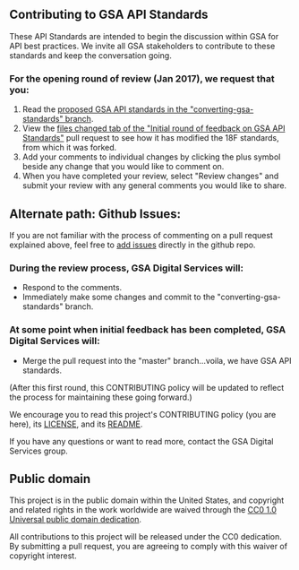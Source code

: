 ## Contributing to GSA API Standards

These API Standards are intended to begin the discussion within GSA for API best practices. We invite all GSA stakeholders to contribute to these standards and keep the conversation going.

### For the opening round of review (Jan 2017), we request that you:
1. Read the [proposed GSA API standards in the "converting-gsa-standards" branch](https://github.com/GSA/api-standards/blob/converting-gsa-standards/README.md).
2. View the [files changed tab of the "Initial round of feedback on GSA API Standards"](https://github.com/GSA/api-standards/pull/7/files?diff=split) pull request to see how it has modified the 18F standards, from which it was forked.
3. Add your comments to individual changes by clicking the plus symbol beside any change that you would like to comment on.
4. When you have completed your review, select "Review changes" and submit your review with any general comments you would like to share.

## Alternate path: Github Issues:
If you are not familiar with the process of commenting on a pull request explained above, feel free to [add issues](https://github.com/GSA/api-standards/issues) directly in the github repo.


### During the review process, GSA Digital Services will:
- Respond to the comments.
- Immediately make some changes and commit to the "converting-gsa-standards" branch.

### At some point when initial feedback has been completed, GSA Digital Services will:
- Merge the pull request into the "master" branch...voila, we have GSA API standards.

(After this first round, this CONTRIBUTING policy will be updated to reflect the process for maintaining these going forward.)



We encourage you to read this project's CONTRIBUTING policy (you are here), its [LICENSE](LICENSE.md), and its [README](README.md).

If you have any questions or want to read more, contact the GSA Digital Services group.

## Public domain

This project is in the public domain within the United States, and
copyright and related rights in the work worldwide are waived through
the [CC0 1.0 Universal public domain dedication](https://creativecommons.org/publicdomain/zero/1.0/).

All contributions to this project will be released under the CC0
dedication. By submitting a pull request, you are agreeing to comply
with this waiver of copyright interest.
